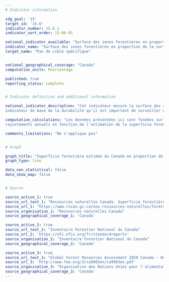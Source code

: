 ```yaml
---
# Indicator information

sdg_goal: '15'
target_id: '15.6'
indicator_number: 15.6.1
indicator_sort_order: 15-06-01

national_indicator_available: "Surface des zones forestières en proportion de la surface terrestre"
indicator_name: "Surface des zones forestières en proportion de la surface terrestre"
target_name: "Pas de cible spécifique"


national_geographical_coverage: "Canada" 
computation_units: Pourcentage

published: true
reporting_status: complete


# Indicator definition and additional information

national_indicator_description: "Cet indicateur mesure la surface des zones forestières en proportion de la surface terrestre. La superficie forestière est un 
indicateur de base de la durabilité qu’il est important de surveiller de près, en particulier dans les régions où la superficie forestière est en train de disparaître. <em>(RNCan)</em>" 

computation_calculations: "Les données présentées ici sont fondées sur l’Inventaire forestier national du Canada (année de référence 2005), et font l’objet de 
rajustements annuels en fonction de l’estimation de la superficie forestière perdue (déboisement) et gagnée (boisement). <em>(RNCan)</em> À partir de 2018, les données sont des estimations utilisant le taux de déforestation d'une année précédente, elles doivent donc être traitées comme une valeur imputée."

comments_limitations: "Ne s'applique pas"


# Graph

graph_title: "Superficie forestière estimée du Canada en proportion de la surface terrestre"
graph_type: line

data_non_statistical: false
data_show_map: false


# Source

source_active_1: true
source_url_text_1: "Ressources naturelles Canada. Superficie forestière"
source_url_1: "https://www.rncan.gc.ca/nos-ressources-naturelles/forets-foresterie/letat-des-forets-au-canada-rappo/quelle-superficie-la-foret-couvr/indicateur-superficie-forestiere/16398?_ga=2.77413789.949776736.1623266810-1855072022.1609855955"
source_organisation_1: "Ressources naturelles Canada"
source_geographical_coverage_1: 'Canada'

source_active_2: true
source_url_text_2: "Inventaire Forestier National du Canada"
source_url_2: 'https://nfi.nfis.org/fr/standardreports'
source_organisation_2: "Inventaire Forestier National du Canada"
source_geographical_coverage_2: 'Canada'

source_active_3: true
source_url_text_3: "Global Forest Resources Assessment 2020 Canada - Report (en anglais seulement - PDF)"
source_url_3: 'http://www.fao.org/3/ca9983en/ca9983en.pdf'
source_organisation_3: "Organisation des Nations Unies pour l'alimentation et l'agriculture"
source_geographical_coverage_3: 'Canada'
---
```

